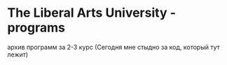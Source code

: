 # The Liberal Arts University - programs
архив программ за 2-3 курс (Сегодня мне стыдно за код, который тут лежит)
